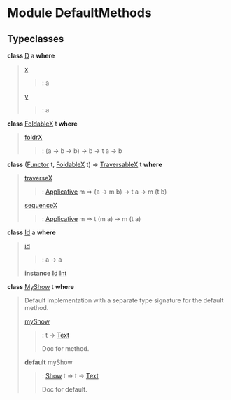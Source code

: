 # <a name="module-defaultmethods-34992"></a>Module DefaultMethods

## Typeclasses

<a name="class-defaultmethods-d-39130"></a>**class** [D](#class-defaultmethods-d-39130) a **where**

> <a name="function-defaultmethods-x-53637"></a>[x](#function-defaultmethods-x-53637)
>
> > : a
>
> <a name="function-defaultmethods-y-51560"></a>[y](#function-defaultmethods-y-51560)
>
> > : a

<a name="class-defaultmethods-foldablex-43965"></a>**class** [FoldableX](#class-defaultmethods-foldablex-43965) t **where**

> <a name="function-defaultmethods-foldrx-50503"></a>[foldrX](#function-defaultmethods-foldrx-50503)
>
> > : (a -\> b -\> b) -\> b -\> t a -\> b

<a name="class-defaultmethods-traversablex-84604"></a>**class** ([Functor](https://docs.daml.com/daml/stdlib/Prelude.html#class-ghc-base-functor-31205) t, [FoldableX](#class-defaultmethods-foldablex-43965) t) =\> [TraversableX](#class-defaultmethods-traversablex-84604) t **where**

> <a name="function-defaultmethods-traversex-89947"></a>[traverseX](#function-defaultmethods-traversex-89947)
>
> > : [Applicative](https://docs.daml.com/daml/stdlib/Prelude.html#class-da-internal-prelude-applicative-9257) m =\> (a -\> m b) -\> t a -\> m (t b)
>
> <a name="function-defaultmethods-sequencex-92456"></a>[sequenceX](#function-defaultmethods-sequencex-92456)
>
> > : [Applicative](https://docs.daml.com/daml/stdlib/Prelude.html#class-da-internal-prelude-applicative-9257) m =\> t (m a) -\> m (t a)

<a name="class-defaultmethods-id-10050"></a>**class** [Id](#class-defaultmethods-id-10050) a **where**

> <a name="function-defaultmethods-id-52623"></a>[id](#function-defaultmethods-id-52623)
>
> > : a -\> a
>
> **instance** [Id](#class-defaultmethods-id-10050) [Int](https://docs.daml.com/daml/stdlib/Prelude.html#type-ghc-types-int-37261)

<a name="class-defaultmethods-myshow-63060"></a>**class** [MyShow](#class-defaultmethods-myshow-63060) t **where**

> Default implementation with a separate type signature for the default method.
>
> <a name="function-defaultmethods-myshow-32065"></a>[myShow](#function-defaultmethods-myshow-32065)
>
> > : t -\> [Text](https://docs.daml.com/daml/stdlib/Prelude.html#type-ghc-types-text-51952)
> >
> > Doc for method.
>
> **default** myShow
>
> > : [Show](https://docs.daml.com/daml/stdlib/Prelude.html#class-ghc-show-show-65360) t =\> t -\> [Text](https://docs.daml.com/daml/stdlib/Prelude.html#type-ghc-types-text-51952)
> >
> > Doc for default.
